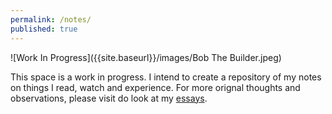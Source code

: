 ```yaml
---
permalink: /notes/
published: true
---
```

![Work In Progress]({{site.baseurl}}/images/Bob The Builder.jpeg)

This space is a work in progress. I intend to create a repository of my notes on things I read, watch and experience. For more orignal thoughts and observations, please visit do look at my [essays](https://whysosuso.com/essays/). 
